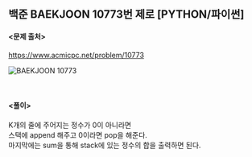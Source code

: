 ## 백준 BAEKJOON 10773번 제로 [PYTHON/파이썬]

#### <문제 출처><br>
https://www.acmicpc.net/problem/10773

![BAEKJOON 10773](https://img1.daumcdn.net/thumb/R1280x0/?scode=mtistory2&fname=https%3A%2F%2Fblog.kakaocdn.net%2Fdn%2FEJtya%2FbtsOhbNogS8%2FRN2ehNOBkWRJJuxZOjlBx1%2Fimg.png)

<br>

#### <풀이><br>

K개의 줄에 주어지는 정수가 0이 아니라면  
스택에 append 해주고 0이라면 pop을 해준다.  
마지막에는 sum을 통해 stack에 있는 정수의 합을 출력하면 된다.  
